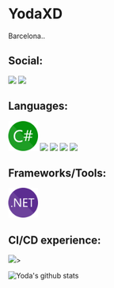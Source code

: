 # YodaXD 

Barcelona..

## Social:
<a href="https://github.com/blowaxd"><img src="https://img.shields.io/badge/-@YodaXD-%23181717?style=flat-square&logo=github" height="25"></a>
<a href="https://discord.gg/noswings"><img src="https://img.shields.io/badge/-Yoda%231337-%232c2f33?style=flat-square&logo=discord" height="25"></a>


## Languages:
<code><img height="60" src="https://raw.githubusercontent.com/github/explore/80688e429a7d4ef2fca1e82350fe8e3517d3494d/topics/csharp/csharp.png"></code>
<code><img height="60" src="https://img.icons8.com/color/96/000000/css3.png"></code>
<code><img height="60" src="https://img.icons8.com/color/96/000000/javascript.png"></code>
<code><img height="60" src="https://img.icons8.com/color/96/000000/html-5.png"></code>
<code><img height="60" src="https://img.icons8.com/color/96/000000/c-programming.png"></code>

## Frameworks/Tools:

<code><img height="60" src="https://raw.githubusercontent.com/github/explore/93d8a67084f94b2a444e510199a6e7622e5b09a3/topics/dotnet/dotnet.png"></code>


## CI/CD experience:

<code><img height="50" src="https://github.githubassets.com/images/modules/logos_page/GitHub-Mark.png"></code>>


![Yoda's github stats](https://github-readme-stats.vercel.app/api?username=YodaXD&show_icons=true&hide=[%22issues%22])
